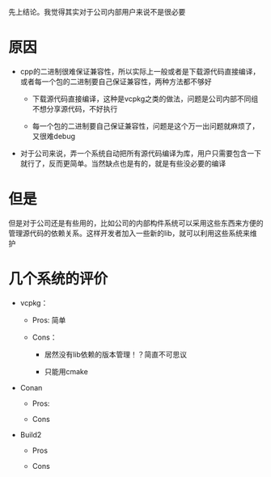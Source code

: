 先上结论。我觉得其实对于公司内部用户来说不是很必要

# 原因

- cpp的二进制很难保证兼容性，所以实际上一般或者是下载源代码直接编译，或者每一个包的二进制要自己保证兼容性，两种方法都不够好
  
  - 下载源代码直接编译，这种是vcpkg之类的做法，问题是公司内部不同组不想分享源代码，不好执行
  
  - 每一个包的二进制要自己保证兼容性，问题是这个万一出问题就麻烦了，又很难debug

- 对于公司来说，弄一个系统自动把所有源代码编译为库，用户只需要包含一下就行了，反而更简单。当然缺点也是有的，就是有些没必要的编译

# 但是

但是对于公司还是有些用的，比如公司的内部构件系统可以采用这些东西来方便的管理源代码的依赖关系。这样开发者加入一些新的lib，就可以利用这些系统来维护

# 几个系统的评价

- vcpkg：
  
  - Pros: 简单
  
  - Cons：
    
    - 居然没有lib依赖的版本管理！？简直不可思议
    
    - 只能用cmake

- Conan
  
  - Pros: 
  
  - Cons

- Build2
  
  - Pros
  
  - Cons


